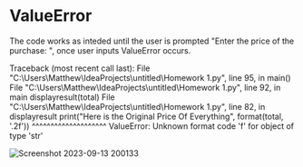 # ValueError
The code works as inteded until the user is prompted "Enter the price of the purchase: ", once user inputs ValueError occurs.

Traceback (most recent call last):
  File "C:\Users\Matthew\IdeaProjects\untitled\Homework 1.py", line 95, in <module>
    main()
  File "C:\Users\Matthew\IdeaProjects\untitled\Homework 1.py", line 92, in main
    displayresult(total)
  File "C:\Users\Matthew\IdeaProjects\untitled\Homework 1.py", line 82, in displayresult
    print("Here is the Original Price Of Everything", format(total, '.2f'))
                                                      ^^^^^^^^^^^^^^^^^^^^
ValueError: Unknown format code 'f' for object of type 'str'

![Screenshot 2023-09-13 200133](https://github.com/Vaunty/ValueError/assets/68826427/a6fdd7aa-5e60-4ed1-a9d6-98bd58d83a0c)
